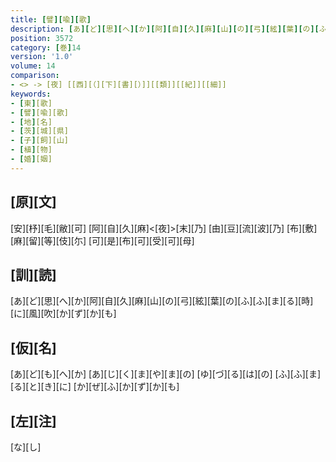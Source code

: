 ```yaml
---
title: [譬][喩][歌]
description: [あ][ど][思][へ][か][阿][自][久][麻][山][の][弓][絃][葉][の][ふ][ふ][ま][る][時][に][風][吹][か][ず][か][も]
position: 3572
category: [巻]14
version: '1.0'
volume: 14
comparison:
- <> -> [夜] [[西][（][下][書][）]][[類]][[紀]][[細]]
keywords:
- [東][歌]
- [譬][喩][歌]
- [地][名]
- [茨][城][県]
- [子][飼][山]
- [植][物]
- [婚][姻]
---
```


## [原][文]

[安][杼][毛][敝][可] [阿][自][久][麻]<[夜]>[末][乃] [由][豆][流][波][乃] [布][敷][麻][留][等][伎][尓] [可][是][布][可][受][可][母]

## [訓][読]

[あ][ど][思][へ][か][阿][自][久][麻][山][の][弓][絃][葉][の][ふ][ふ][ま][る][時][に][風][吹][か][ず][か][も]

## [仮][名]

[あ][ど][も][へ][か] [あ][じ][く][ま][や][ま][の] [ゆ][づ][る][は][の] [ふ][ふ][ま][る][と][き][に] [か][ぜ][ふ][か][ず][か][も]

## [左][注]

[な][し]
